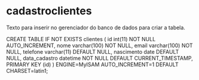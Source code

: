 # cadastroclientes
Texto para inserir no gerenciador do banco de dados para criar a tabela.

CREATE TABLE IF NOT EXISTS clientes (
  id int(11) NOT NULL AUTO_INCREMENT,
  nome varchar(100) NOT NULL,
  email varchar(100) NOT NULL,
  telefone varchar(11) DEFAULT NULL,
  nascimento date DEFAULT NULL,
  data_cadastro datetime NOT NULL DEFAULT CURRENT_TIMESTAMP,
  PRIMARY KEY (id)
) ENGINE=MyISAM AUTO_INCREMENT=1 DEFAULT CHARSET=latin1;
